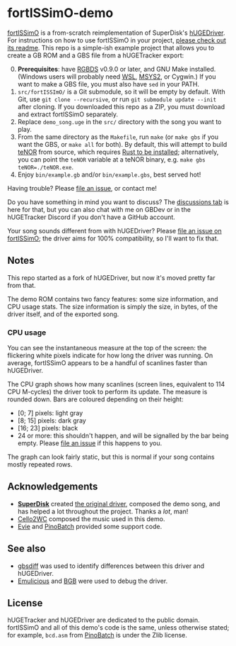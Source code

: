 # fortISSimO-demo

[fortISSimO](https://github.com/ISSOtm/fortISSimO) is a from-scratch reimplementation of SuperDisk's [hUGEDriver](https://github.com/SuperDisk/hUGEDriver).
For instructions on how to use fortISSimO in your project, [please check out its readme](https://github.com/ISSOtm/fortISSimO#readme).
This repo is a simple-ish example project that allows you to create a GB ROM and a GBS file from a hUGETracker export:

0. **Prerequisites**: have [RGBDS](https://rgbds.gbdev.io) v0.9.0 or later, and GNU Make installed.
   (Windows users will probably need [WSL](https://learn.microsoft.com/en-us/windows/wsl/), [MSYS2](https://www.msys2.org), or Cygwin.)
   If you want to make a GBS file, you must also have `sed` in your PATH.
1. `src/fortISSImO/` is a Git submodule, so it will be empty by default.
   With Git, use `git clone --recursive`, or run `git submodule update --init` after cloning.
   If you downloaded this repo as a ZIP, you must download and extract fortISSimO separately.
2. Replace `demo_song.uge` in the `src/` directory with the song you want to play.
3. From the same directory as the `Makefile`, run `make` (or `make gbs` if you want the GBS, or `make all` for both).
   By default, this will attempt to build [teNOR](https://eldred.fr/fortISSimO/teNOR) from source, which requires [Rust to be installed](https://www.rust-lang.org/tools/install); alternatively, you can point the `teNOR` variable at a teNOR binary, e.g. `make gbs teNOR=./teNOR.exe`.
4. Enjoy `bin/example.gb` and/or `bin/example.gbs`, best served hot!

Having trouble?
Please [file an issue](https://github.com/ISSOtm/fortISSimO-demo/issues/new), or contact me!

Do you have something in mind you want to discuss?
The [discussions tab](https://github.com/ISSOtm/fortISSimO-demo/discussions) is here for that, but you can also chat with me on GBDev or in the hUGETracker Discord if you don't have a GitHub account.

Your song sounds different from with hUGEDriver?
Please [file an issue on fortISSimO](https://github.com/ISSOtm/fortISSimO/issues/new); the driver aims for 100% compatibility, so I'll want to fix that.

## Notes

This repo started as a fork of hUGEDriver, but now it's moved pretty far from that.

The demo ROM contains two fancy features: some size information, and CPU usage stats.
The size information is simply the size, in bytes, of the driver itself, and of the exported song.

### CPU usage

You can see the instantaneous measure at the top of the screen: the flickering white pixels indicate for how long the driver was running.
On average, fortISSimO appears to be a handful of scanlines faster than hUGEDriver.

The CPU graph shows how many scanlines (screen lines, equivalent to 114 CPU M-cycles) the driver took to perform its update.
The measure is rounded down.
Bars are coloured depending on their height:

- \[0; 7\] pixels: light gray
- \[8; 15\] pixels: dark gray
- \[16; 23\] pixels: black
- 24 or more: this shouldn't happen, and will be signalled by the bar being empty. Please [file an issue](https://github.com/ISSOtm/fortISSimO-demo/issues/new) if this happens to you.

The graph can look fairly static, but this is normal if your song contains mostly repeated rows.

## Acknowledgements

- **[SuperDisk](https://github.com/SuperDisk)** created [the original driver](https://github.com/SuperDisk/hUGEDriver), composed the demo song, and has helped a lot throughout the project.
  Thanks a _lot_, man!
- [Cello2WC](https://www.cello2wc.com/portfolio-pixel.php) composed the music used in this demo.
- [Evie](https://github.com/eievui5) and [PinoBatch](https://github.com/pinobatch) provided some support code.

## See also

- [gbsdiff](https://github.com/ISSOtm/gbsdiff) was used to identify differences between this driver and hUGEDriver.
- [Emulicious](https://emulicious.net) and [BGB](https://bgb.bircd.org) were used to debug the driver.

## License

hUGETracker and hUGEDriver are dedicated to the public domain.
fortISSimO and all of this demo's code is the same, unless otherwise stated; for example, `bcd.asm` from [PinoBatch](https://github.com/pinobatch) is under the Zlib license.
